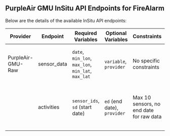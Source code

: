 ## PurpleAir GMU InSitu API Endpoints for FireAlarm

Below are the details of the available InSitu API endpoints:


| Provider | Endpoint | Required Variables | Optional Variables | Constraints | Example Request |
|----------|----------|--------------------|--------------------|-------------|-----------------|
| PurpleAir-GMU-Raw | sensor_data | `date`, `min_lon`, `max_lon`, `min_lat`, `max_lat` | `variable`, `provider` | No specific constraints | [http://insitu-api.stcenter.net/sensor_data?date=YYYY-MM-DD&...](http://insitu-api.stcenter.net/sensor_data?date=YYYY-MM-DD&...) |
|          | activities | `sensor_ids`, `sd` (start date) | `ed` (end date), `provider` | Max 10 sensors, no end date for raw data | [http://insitu-api.stcenter.net/sensor_data?date=YYYY-MM-DD&...](http://insitu-api.stcenter.net/activities?sensor_ids=ID1,ID2,...&sd=YYYY-MM-DD) |

